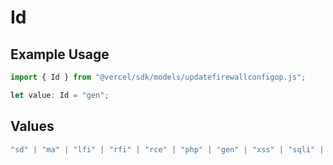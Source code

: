 # Id

## Example Usage

```typescript
import { Id } from "@vercel/sdk/models/updatefirewallconfigop.js";

let value: Id = "gen";
```

## Values

```typescript
"sd" | "ma" | "lfi" | "rfi" | "rce" | "php" | "gen" | "xss" | "sqli" | "sf" | "java"
```